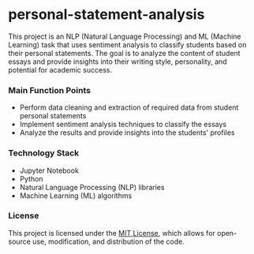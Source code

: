 # personal-statement-analysis
 
This project is an NLP (Natural Language Processing) and ML (Machine Learning) task that uses sentiment analysis to classify students based on their personal statements. The goal is to analyze the content of student essays and provide insights into their writing style, personality, and potential for academic success.

### Main Function Points
- Perform data cleaning and extraction of required data from student personal statements
- Implement sentiment analysis techniques to classify the essays
- Analyze the results and provide insights into the students' profiles

### Technology Stack
- Jupyter Notebook
- Python
- Natural Language Processing (NLP) libraries
- Machine Learning (ML) algorithms

### License
This project is licensed under the [MIT License](https://opensource.org/licenses/MIT), which allows for open-source use, modification, and distribution of the code.


